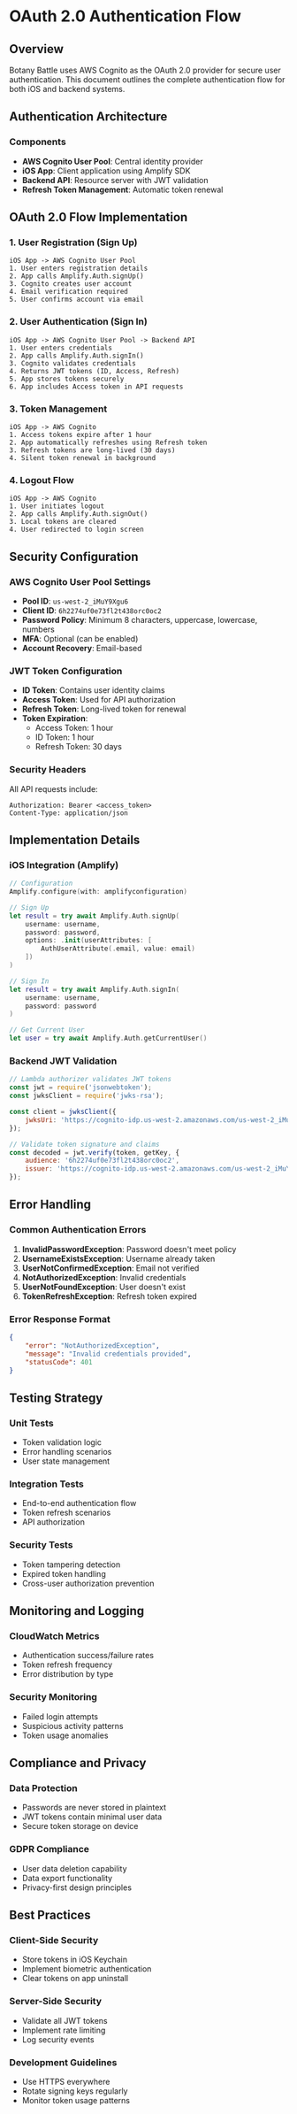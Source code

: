 # OAuth 2.0 Authentication Flow

## Overview
Botany Battle uses AWS Cognito as the OAuth 2.0 provider for secure user authentication. This document outlines the complete authentication flow for both iOS and backend systems.

## Authentication Architecture

### Components
- **AWS Cognito User Pool**: Central identity provider
- **iOS App**: Client application using Amplify SDK
- **Backend API**: Resource server with JWT validation
- **Refresh Token Management**: Automatic token renewal

## OAuth 2.0 Flow Implementation

### 1. User Registration (Sign Up)
```
iOS App -> AWS Cognito User Pool
1. User enters registration details
2. App calls Amplify.Auth.signUp()
3. Cognito creates user account
4. Email verification required
5. User confirms account via email
```

### 2. User Authentication (Sign In)
```
iOS App -> AWS Cognito User Pool -> Backend API
1. User enters credentials
2. App calls Amplify.Auth.signIn()
3. Cognito validates credentials
4. Returns JWT tokens (ID, Access, Refresh)
5. App stores tokens securely
6. App includes Access token in API requests
```

### 3. Token Management
```
iOS App -> AWS Cognito
1. Access tokens expire after 1 hour
2. App automatically refreshes using Refresh token
3. Refresh tokens are long-lived (30 days)
4. Silent token renewal in background
```

### 4. Logout Flow
```
iOS App -> AWS Cognito
1. User initiates logout
2. App calls Amplify.Auth.signOut()
3. Local tokens are cleared
4. User redirected to login screen
```

## Security Configuration

### AWS Cognito User Pool Settings
- **Pool ID**: `us-west-2_iMuY9Xgu6`
- **Client ID**: `6h2274uf0e73fl2t438orc0oc2`
- **Password Policy**: Minimum 8 characters, uppercase, lowercase, numbers
- **MFA**: Optional (can be enabled)
- **Account Recovery**: Email-based

### JWT Token Configuration
- **ID Token**: Contains user identity claims
- **Access Token**: Used for API authorization
- **Refresh Token**: Long-lived token for renewal
- **Token Expiration**: 
  - Access Token: 1 hour
  - ID Token: 1 hour
  - Refresh Token: 30 days

### Security Headers
All API requests include:
```
Authorization: Bearer <access_token>
Content-Type: application/json
```

## Implementation Details

### iOS Integration (Amplify)
```swift
// Configuration
Amplify.configure(with: amplifyconfiguration)

// Sign Up
let result = try await Amplify.Auth.signUp(
    username: username,
    password: password,
    options: .init(userAttributes: [
        AuthUserAttribute(.email, value: email)
    ])
)

// Sign In
let result = try await Amplify.Auth.signIn(
    username: username,
    password: password
)

// Get Current User
let user = try await Amplify.Auth.getCurrentUser()
```

### Backend JWT Validation
```javascript
// Lambda authorizer validates JWT tokens
const jwt = require('jsonwebtoken');
const jwksClient = require('jwks-rsa');

const client = jwksClient({
    jwksUri: 'https://cognito-idp.us-west-2.amazonaws.com/us-west-2_iMuY9Xgu6/.well-known/jwks.json'
});

// Validate token signature and claims
const decoded = jwt.verify(token, getKey, {
    audience: '6h2274uf0e73fl2t438orc0oc2',
    issuer: 'https://cognito-idp.us-west-2.amazonaws.com/us-west-2_iMuY9Xgu6'
});
```

## Error Handling

### Common Authentication Errors
1. **InvalidPasswordException**: Password doesn't meet policy
2. **UsernameExistsException**: Username already taken
3. **UserNotConfirmedException**: Email not verified
4. **NotAuthorizedException**: Invalid credentials
5. **UserNotFoundException**: User doesn't exist
6. **TokenRefreshException**: Refresh token expired

### Error Response Format
```json
{
    "error": "NotAuthorizedException",
    "message": "Invalid credentials provided",
    "statusCode": 401
}
```

## Testing Strategy

### Unit Tests
- Token validation logic
- Error handling scenarios
- User state management

### Integration Tests
- End-to-end authentication flow
- Token refresh scenarios
- API authorization

### Security Tests
- Token tampering detection
- Expired token handling
- Cross-user authorization prevention

## Monitoring and Logging

### CloudWatch Metrics
- Authentication success/failure rates
- Token refresh frequency
- Error distribution by type

### Security Monitoring
- Failed login attempts
- Suspicious activity patterns
- Token usage anomalies

## Compliance and Privacy

### Data Protection
- Passwords are never stored in plaintext
- JWT tokens contain minimal user data
- Secure token storage on device

### GDPR Compliance
- User data deletion capability
- Data export functionality
- Privacy-first design principles

## Best Practices

### Client-Side Security
- Store tokens in iOS Keychain
- Implement biometric authentication
- Clear tokens on app uninstall

### Server-Side Security
- Validate all JWT tokens
- Implement rate limiting
- Log security events

### Development Guidelines
- Use HTTPS everywhere
- Rotate signing keys regularly
- Monitor token usage patterns
